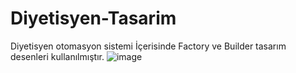# Diyetisyen-Tasarim
Diyetisyen otomasyon sistemi
İçerisinde Factory ve Builder tasarım desenleri kullanılmıştır.
![image](https://user-images.githubusercontent.com/66321088/153869214-7a5b1c6c-0f97-4054-8d30-277d9aad8e22.png)
